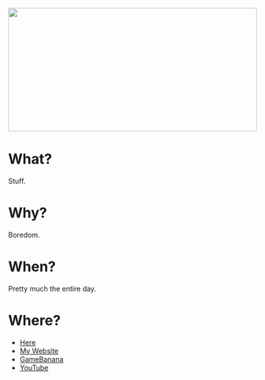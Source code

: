 <a href="#"><img src="https://github.com/Fasguy/Fasguy/raw/trunk/content/content.svg" width="100%" height="250"></a>

# What?
Stuff.

# Why?
Boredom.

# When?
Pretty much the entire day.

# Where?
* [Here](https://github.com/Fasguy)
* [My Website](https://fasguy.net/)
* [GameBanana](https://gamebanana.com/members/1651913)
* [YouTube](https://youtube.com/Fasguy)
